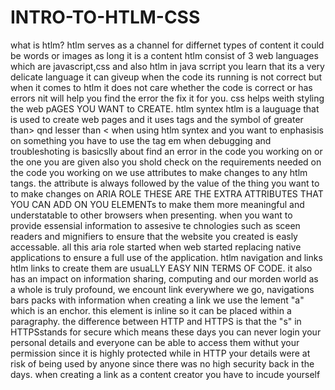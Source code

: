 # INTRO-TO-HTLM-CSS
what is htlm?
htlm serves as a channel for differnet types of content it could be words or images as long it is a content
htlm consist of 3 web languages which are javascript,css and also htlm
in java scrript you learn that its a very delicate language it can giveup when the code its running is not correct but when it comes to htlm it does not care whether the code is correct or has errors nit will help you find the error the fix it for you. css helps weith styling the web pAGES YOU WANT to CREATE.
htlm syntex
htlm is a lauguage that is used to create web pages and it uses tags and the symbol of greater than> qnd lesser than <
when using htlm syntex and you want to enphasisis on something you have to use the tag em
when debugging and troubleshoting is basicslly about find an error in the code you working on or the one you are given also you shold check on the requirements needed on the code you working on
we use attributes to make changes to any htlm tangs. the attribute is always followed by the value of the thing you want to to make changes on
ARIA ROLE THESE ARE THE EXTRA ATTRIBUTES THAT YOU CAN ADD ON YOU ELEMENTs to make them more meaningful and understatable to other browsers when presenting. when you want to provide essensial information to assesive te chnologies such as sceen readers and mignifiers to ensure that the website you created is easly accessable. all this aria role started when web started replacing native applications to ensure a full use of the application.
htlm navigation and links
htlm links to create them are usuaLLY EASY NIN TERMS OF CODE. it also has an impact on information sharing, computing and our morden world as a whole is truly profound, we encount link everywhere we go, navigations bars packs with information
when creating a link we use the lement "a" which is an enchor. this element is inline so it can be placed within a paragraphy.
the difference between HTTP and HTTPS is that the "s" in HTTPSstands for secure which means these days you can never login your personal details and everyone can be able to access them withut your permission since it is highly protected while in HTTP your details were at risk of being used by anyone since there was no high security back in the days. when creating a link as a content creator you have to incude yourself

